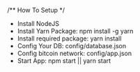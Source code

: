 /** How To Setup */
+ Install NodeJS
+ Install Yarn Package: npm install -g yarn
+ Install required package: yarn install
+ Config Your DB: config/database.json
+ Config bitcoin network: config/app.json
+ Start App: npm start || yarn start